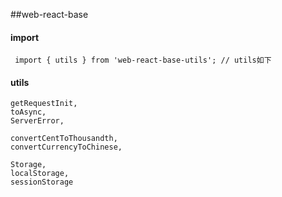 ##web-react-base

#### import
     import { utils } from 'web-react-base-utils'; // utils如下

#### utils

    getRequestInit,
    toAsync,
    ServerError,

    convertCentToThousandth,
    convertCurrencyToChinese,

    Storage,
    localStorage,
    sessionStorage
    